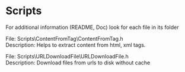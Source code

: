 # Scripts

For additional information (README, Doc) look for each file in its folder

File: Scripts\ContentFromTag\ContentFromTag.h <br>
Description: Helps to extract content from html, xml tags.

File: Scripts\URLDownloadFile\URLDownloadFile.h <br>
Description: Download files from urls to disk without cache
